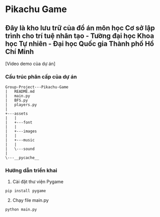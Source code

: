 # Pikachu Game
## Đây là kho lưu trữ của đồ án môn học Cơ sở lập trình cho trí tuệ nhân tạo - Tường đại học Khoa học Tự nhiên - Đại học Quốc gia Thành phố Hồ Chí Minh
[Video demo của dự án]

### Cấu trúc phân cấp của dự án
```
Group-Project---Pikachu-Game
|   README.md
|   main.py
|   BFS.py
|   players.py
|
+---assets
|   |
|   +---font
|   |
|   +---images
|   |
|   +---music
|   |
|   \---sound
|
\---__pycache__
```

### Hướng dẫn triển khai
1. Cài đặt thư viện Pygame
```
pip install pygame
```

2. Chạy file main.py
```
python main.py
```